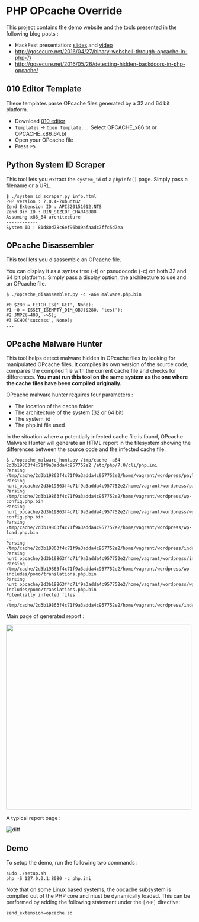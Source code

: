 # PHP OPcache Override

This project contains the demo website and the tools presented in the following blog posts :

 - HackFest presentation: [slides](https://docs.google.com/presentation/d/18y60Xy0eVeUnBXIH_t3ikfly_uyYbtfI6zAuKCHtlac/edit?usp=sharing)
   and [video](https://www.youtube.com/watch?v=yLpsIWh7rvU)
 - http://gosecure.net/2016/04/27/binary-webshell-through-opcache-in-php-7/
 - http://gosecure.net/2016/05/26/detecting-hidden-backdoors-in-php-opcache/

## 010 Editor Template

These templates parse OPcache files generated by a 32 and 64 bit platform.

 - Download [010 editor](http://www.sweetscape.com/010editor/)
 - `Templates` -> `Open Template...` Select OPCACHE_x86.bt or OPCACHE_x86_64.bt
 - Open your OPcache file
 - Press `F5`

## Python System ID Scraper

This tool lets you extract the `system_id` of a `phpinfo()` page.
Simply pass a filename or a URL.

    $ ./system_id_scraper.py info.html
    PHP version : 7.0.4-7ubuntu2
    Zend Extension ID : API320151012,NTS
    Zend Bin ID : BIN_SIZEOF_CHAR48888
    Assuming x86_64 architecture
    ------------
    System ID : 81d80d78c6ef96b89afaadc7ffc5d7ea

## OPcache Disassembler
This tool lets you disassemble an OPcache file.

You can display it as a syntax tree (-t) or pseudocode (-c) on both 32 and 64 bit platforms.
Simply pass a display option, the architecture to use and an OPcache file.

    $ ./opcache_disassembler.py -c -a64 malware.php.bin

    #0 $280 = FETCH_IS('_GET', None);
    #1 ~0 = ISSET_ISEMPTY_DIM_OBJ($280, 'test');
    #2 JMPZ(~408, ->5);
    #3 ECHO('success', None);
    ...


## OPcache Malware Hunter
This tool helps detect malware hidden in OPcache files by looking for manipulated OPcache files. It compiles its own version of the source code, compares the compiled file
with the current cache file and checks for differences. **You must run this tool on the same system as the one where the cache files
have been compiled originally.**

OPcache malware hunter requires four parameters :
  - The location of the cache folder
  - The architecture of the system (32 or 64 bit) 
  - The system_id
  - The php.ini file used

  In the situation where a potentially infected cache file is found, OPcache Malware Hunter will generate an HTML report
  in the filesystem showing the differences between the source code and the infected cache file.
 

 ```
 $ ./opcache_malware_hunt.py /tmp/cache -a64 2d3b19863f4c71f9a3adda4c957752e2 /etc/php/7.0/cli/php.ini
 Parsing /tmp/cache/2d3b19863f4c71f9a3adda4c957752e2/home/vagrant/wordpress/payload.php.bin
 Parsing hunt_opcache/2d3b19863f4c71f9a3adda4c957752e2/home/vagrant/wordpress/payload.php.bin
 Parsing /tmp/cache/2d3b19863f4c71f9a3adda4c957752e2/home/vagrant/wordpress/wp-config.php.bin
 Parsing hunt_opcache/2d3b19863f4c71f9a3adda4c957752e2/home/vagrant/wordpress/wp-config.php.bin
 Parsing /tmp/cache/2d3b19863f4c71f9a3adda4c957752e2/home/vagrant/wordpress/wp-load.php.bin
 ...
 Parsing /tmp/cache/2d3b19863f4c71f9a3adda4c957752e2/home/vagrant/wordpress/index.php.bin
 Parsing hunt_opcache/2d3b19863f4c71f9a3adda4c957752e2/home/vagrant/wordpress/index.php.bin
 Parsing /tmp/cache/2d3b19863f4c71f9a3adda4c957752e2/home/vagrant/wordpress/wp-includes/pomo/translations.php.bin
 Parsing hunt_opcache/2d3b19863f4c71f9a3adda4c957752e2/home/vagrant/wordpress/wp-includes/pomo/translations.php.bin
 Potentially infected files :
  - /tmp/cache/2d3b19863f4c71f9a3adda4c957752e2/home/vagrant/wordpress/index.php.bin
 ```

Main page of generated report : 

<img src="https://raw.githubusercontent.com/GoSecure/php7-opcache-override/master/static/index.png" width="500px">

A typical report page : 

![diff](https://raw.githubusercontent.com/GoSecure/php7-opcache-override/master/static/diff.png)

## Demo
To setup the demo, run the following two commands :

    sudo ./setup.sh
    php -S 127.0.0.1:8080 -c php.ini

Note that on some Linux based systems, the opcache subsystem is compiled out of
the PHP core and must be dynamically loaded. This can be performed by adding
the following statement under the `[PHP]` directive:

    zend_extension=opcache.so
